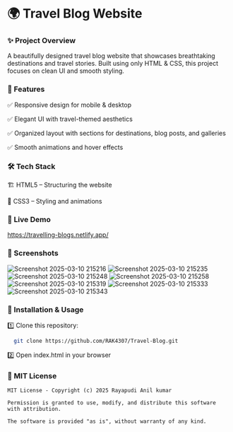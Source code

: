 
# 🌍 Travel Blog Website

### ✨ Project Overview

A beautifully designed travel blog website that showcases breathtaking destinations and travel stories. Built using only HTML & CSS, this project focuses on clean UI and smooth styling.



### 🎯 Features

✅ Responsive design for mobile & desktop

✅ Elegant UI with travel-themed aesthetics

✅ Organized layout with sections for destinations, blog posts, and galleries

✅ Smooth animations and hover effects



### 🛠 Tech Stack

🏗️ HTML5 – Structuring the website

🎨 CSS3 – Styling and animations


### 🚀 Live Demo

https://travelling-blogs.netlify.app/

### 📸 Screenshots 

![Screenshot 2025-03-10 215216](https://github.com/user-attachments/assets/baa0aa2e-3ac8-48a8-8f22-44258518d086)
![Screenshot 2025-03-10 215235](https://github.com/user-attachments/assets/d682fbe7-cc94-4760-912f-b648455ec88e)
![Screenshot 2025-03-10 215248](https://github.com/user-attachments/assets/0c03350a-edc8-427f-9117-14ae07fd7250)
![Screenshot 2025-03-10 215258](https://github.com/user-attachments/assets/450600c1-fb28-4edf-85d4-a1d7609b9ee8)
![Screenshot 2025-03-10 215319](https://github.com/user-attachments/assets/ae7de7f3-be7b-4b7f-a37c-4fff2a6ba48a)
![Screenshot 2025-03-10 215333](https://github.com/user-attachments/assets/50587f1f-ede3-453e-980b-6320cc3ef5e8)
![Screenshot 2025-03-10 215343](https://github.com/user-attachments/assets/a14ca21b-1561-4e46-9b0f-3e9216f37507)



### 📂 Installation & Usage

1️⃣ Clone this repository:


```bash
  git clone https://github.com/RAK4307/Travel-Blog.git

```

2️⃣ Open index.html in your browser

### 📜 MIT License
```
MIT License - Copyright (c) 2025 Rayapudi Anil kumar

Permission is granted to use, modify, and distribute this software with attribution.  

The software is provided "as is", without warranty of any kind.


